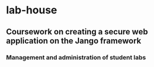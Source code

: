 # lab-house

## Coursework on creating a secure web application on the Jango framework
### Management and administration of student labs
